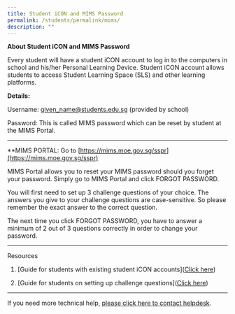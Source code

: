 ```yaml
---
title: Student iCON and MIMS Password
permalink: /students/permalink/mims/
description: ""
---
```

**About Student iCON and MIMS Password**

Every student will have a student iCON account to log in to the computers in school and his/her Personal Learning Device. Student iCON account allows students to access Student Learning Space (SLS) and other learning platforms.

**Details:**

Username: given_name@students.edu.sg (provided by school)

Password: This is called MIMS password which can be reset by student at the MIMS Portal.

--------------

**MIMS PORTAL: Go to [https://mims.moe.gov.sg/sspr](https://mims.moe.gov.sg/sspr)

MIMS Portal allows you to reset your MIMS password should you forget your password. Simply go to MIMS Portal and click FORGOT PASSWORD.

You will first need to set up 3 challenge questions of your choice. 
The answers you give to your challenge questions are case-sensitive. So please remember the exact answer to the correct question.

The next time you click FORGOT PASSWORD, you have to answer a minimum of 2 out of 3 questions correctly in order to change your password.

--------------

Resources
1. [Guide for students with existing student iCON accounts]([Click here](/files/Students/HBL/guide%20for%20students%20with%20existing%20student%20icon%20accounts.pdf))

2. [Guide for students on setting up challenge questions]([Click here](/files/Students/HBL/guide%20for%20students%20on%20setting%20up%20challenge%20questions.pdf))

--------------

If you need more technical help, [please click here to contact helpdesk](https://sites.google.com/moe.edu.sg/wsssbl/contact-ict-helpdesk).